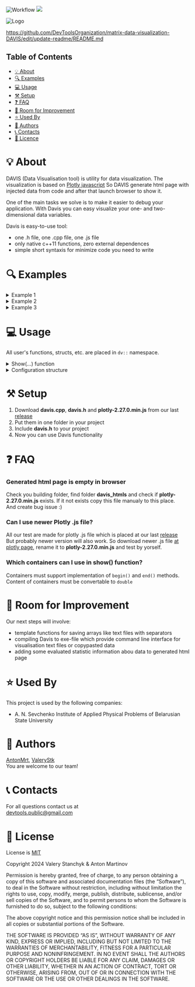 ![Workflow](https://github.com/valvals/devtools/actions/workflows/cmake-multi-platform.yml/badge.svg?branch=main)
[<img src="https://github.com/user-attachments/assets/aa2c32e0-d9f0-4fe2-90d5-68b67cf66a9d">]([https://stackoverflow.com/questions/61071158/add-image-with-link-in-githubs-readme-md](https://github.com/DevToolsOrganization))

![Logo](https://github.com/valvals/devtools/assets/104432560/27f28dde-27bc-47f6-8696-f80fb7b4661b)






https://github.com/DevToolsOrganization/matrix-data-visualization-DAVIS/edit/update-readme/README.md

## Table of Contents

* [💡 About](#-about)
* [🔍 Examples](#-examples)
* [💻 Usage](#-usage)
* [⚒️ Setup](#-setup)
* [❓ FAQ](#-faq)
* [🚀 Room for Improvement](#-room-for-improvement)
* [⭐ Used By](#-used-by)
* [🐝 Authors](#-authors)
* [📞 Contacts](#-contacts)
* [📝 Licence](#-license)


# 💡 About
DAVIS (Data Visualisation tool) is utility for data visualization. The visualization is based on [Plotly javascript](https://plotly.com/) So DAVIS generate html page with injected data from code and after that launch browser to show it.

One of the main tasks we solve is to make it easier to debug your application. With Davis you can easy visualize your one- and two-dimensional data variables.

Davis is easy-to-use tool:
* one .h file, one .cpp file, one .js file
* only native c++11 functions, zero external dependences
* simple short syntaxis for minimize code you need to write 

# 🔍 Examples

<details>
<summary>Example 1</summary>

```cpp
#include "davis.h"

// vals - is user's 2d array
int rows = 20;
int cols = 20;
int** vals = new int* [rows];
  for (int i = 0; i < rows; ++i) {
    vals[i] = new int[cols];
    for (int j = 0; j < cols; ++j) {
      vals[i][j] = i * cols + j;
    }
}
dv::show(vals, rows, cols);  // pass varible and dimensions of 2d array  
```
![2d](https://github.com/valvals/devtools/assets/104432560/16832af7-d8c4-4af9-b4b1-60b0d6027478)
</details>

<details>
<summary>Example 2</summary>

```cpp
#include "davis.h"

//it possible and std::list<std::vector<double>> values = ...
//                std::vector<std::list<double>> values = ...
std::vector<std::vector<double>> values = {{30.3, 40, 98, 76} 
                                         , {99, 45, 20, 1}
                                         , {5, 56, 93, 25}
                                         , {45, 23, 90, 2}};
 auto config = dv::Config();
 config.typeVisual = dv::VISUALTYPE_SURFACE;              // select surface visual mode           
 config.surf.colorSc = dv::COLORSCALE_THERMAL;                   // change colorscale
 bool result = dv::show(values, "testSurfacePage", config);      // pass 2d data, html page name, configuration structure
```
![surf](https://github.com/valvals/devtools/assets/104432560/8d1c5488-049f-4471-9e58-1e97b59c03e7)
</details>

<details>
  <summary> Example 3 </summary>
  
  ```cpp
  #include "davis.h"
  
  int vals[] = {2, 6, 4, -34, 56, 33, 2, 15};
  auto config = dv::Config();
  config.heatmap.title = "Custom title";            // change default settings to custom for heatmap
  config.heatmap.xLabel = "Custom xLabel";          // change default settings to custom for heatmap
  config.heatmap.yLabel = "Custom yLabel";          // change default settings to custom for heatmap
  bool result = dv::show(vals, sizeof(vals) / sizeof(vals[0]), "htmlPageName", config);
  ```
  ![chart](https://github.com/valvals/devtools/assets/104432560/43903324-f49c-42f3-9ef1-3cb7e95a786d)
</details>

# 💻 Usage
All user's functions, structs, etc. are placed in `dv::` namespace.

<details>
    <summary>Show(...) function</summary>

## Show(...) function
There is one template overload function for visualization different types of data:

```cpp
template <typename T>
dv::show(...)
```

First arguments of `dv::show(...)` could be either pointer to array:
| Arguments  | Description  |
| ------------ | ------------ |
|  ` T** data, uint64_t arrRows, uint64_t arrCols`      |   2d array with arrRows × arrCols size. Data placed inside array of arrays |
|  ` const T* data, uint64_t arrRows, uint64_t arrCols` |   2d array with arrRows × arrCols size.  Data placed inside pseudo 2d array (element access [i*arrCols + j])  |
|  ` const T* data, uint64_t count`                     |   1d array. Data placed inside array  |

or container:
| Arguments  | Description  |
| ------------ | ------------ |
|  ` C const& container_of_containers `         |   2d array. Data placed inside container of containers. Containers can be `std::vector`, `std::list`, `std::array`, etc. Content of containers must be convertable to `double`                        |
|  ` C const& container`                        |   1d array. Data placed inside container. Сontainer requirements are the same                            |


Two last arguments of `dv::show(...)` are also the same: `const std::string& htmlPageName` and `const dv::Config& configuration`. Theese arguments have default values.
* `htmlPageName` - name of html page will be generated
* `configuration` - configuration structure with custom settings

</br>

```cpp
using std::vector;
using std::string;

//! 2-dimensional array
template <typename T>
bool show(T** data, uint64_t arrRows, uint64_t arrCols,
          const string& htmlPageName = dvs::kAppName, const Config& configuration = Config());

//! 1-dimensional array that simulates a 2-dimensional one (element access [i*cols+j])
template <typename T>
bool show(const T* data, uint64_t arrRows, uint64_t arrCols,
          const string& htmlPageName = dvs::kAppName, const Config& configuration = Config());

//! 1-dimensional array
template <typename T>
bool show(const T* data, uint64_t count, const string& htmlPageName = dvs::kAppName, const Config& configuration = Config());

//! 1-dimensional container
template<typename C,
         typename T = std::decay_t<decltype(*begin(std::declval<C>()))>,
         typename = std::enable_if_t<std::is_convertible_v<T, double>> >
bool show(C const& container, const string& htmlPageName = dvs::kAppName, const Config& configuration = Config());

//! 2-dimensional container
template<typename C,
         typename T = std::decay_t<decltype(*begin(std::declval<C>()))>,
         typename E = std::decay_t<decltype(*begin(std::declval<T>()))>,
         typename = std::enable_if_t<std::is_convertible_v<E, double>> >
bool show(C const& container_of_containers, const string& htmlPageName = dvs::kAppName, const Config& configuration = Config());
```
</details>

<details>
    <summary>Configuration structure</summary>
  
## Configuration structure
Data vizuailisation can be tunned with using custom configuration `dv::Config`. 
Configuration storred 3 structures and 1 enumeration.

1. Create `dv::Config` object;

2. Change it's type (or not, so it will be `VISUALTYPE_AUTO`) 
  ```cpp
enum config_visualizationTypes {
  VISUALTYPE_AUTO, //if user not forces some specific type it will be recognized by context
  VISUALTYPE_CHART,
  VISUALTYPE_HEATMAP,
  VISUALTYPE_SURFACE
};
```

3. Change fields of neaded visualisation type

| Name of structure | Description  |
| ------------ | ------------ |
|chart       |for chart settings|
|heatmap     |for heatmap settings |
|surf        |for surface settings|

Settings fields can be
* `title` - title at top of image
* `xLabel` - title of X axis
* `yLabel` - title of Y axis
* `zLabel` - title of Z axis
* `colorScale` - type of colorscale from enum `config_colorscales`

4. Pass it to `dv::show(...)`;
</details>




# ⚒️ Setup
1. Download **davis.cpp**, **davis.h** and **plotly-2.27.0.min.js** from our last [release](https://github.com/valvals/devtools/releases)
2. Put them in one folder in your project
3. Include **davis.h** to your project
4. Now you can use Davis functionality 

# ❓ FAQ
### Generated html page is empty in browser
Check you building folder, find folder **davis_htmls** and check if **plotly-2.27.0.min.js** exists.
If it not exists copy this file manualy to this place.<br>
And create bug issue :)

### Can I use  newer Plotly .js file?
All our test are made for plotly .js file which is placed at our last [release](https://github.com/valvals/devtools/releases) <br>
But probably newer version will also work. So download newer .js file [at plotly page](https://plotly.com/javascript/), rename it to **plotly-2.27.0.min.js** and test by yorself.

### Which containers can I use in show() function?
Containers must support implementation of `begin()` and `end()` methods. Content of containers must be convertable to `double`


# 🚀 Room for Improvement
Our next steps will involve:
* template functions for saving arrays like text files with separators
* compiling Davis to exe-file which provide command line interface for visualisation text files or copypasted data
* adding some evaluated statistic information abou data to generated html page

# ⭐ Used By
This project is used by the following companies:
- A. N. Sevchenko  Institute  of  Applied  Physical Problems of Belarusian State University
 
# 🐝 Authors
[AntonMrt](https://www.github.com/AntonMrt), [ValeryStk](https://www.github.com/ValeryStk)\
You are welcome to our team! 

# 📞 Contacts
For all questions contact us at <br>
devtools.public@gmail.com

# 📝 License
License is [MIT](https://opensource.org/license/mit)

Copyright 2024 Valery Stanchyk & Anton Martinov

Permission is hereby granted, free of charge, to any person obtaining a copy of this software and associated documentation files (the “Software”), to deal in the Software without restriction, including without limitation the rights to use, copy, modify, merge, publish, distribute, sublicense, and/or sell copies of the Software, and to permit persons to whom the Software is furnished to do so, subject to the following conditions:

The above copyright notice and this permission notice shall be included in all copies or substantial portions of the Software.

THE SOFTWARE IS PROVIDED “AS IS”, WITHOUT WARRANTY OF ANY KIND, EXPRESS OR IMPLIED, INCLUDING BUT NOT LIMITED TO THE WARRANTIES OF MERCHANTABILITY, FITNESS FOR A PARTICULAR PURPOSE AND NONINFRINGEMENT. IN NO EVENT SHALL THE AUTHORS OR COPYRIGHT HOLDERS BE LIABLE FOR ANY CLAIM, DAMAGES OR OTHER LIABILITY, WHETHER IN AN ACTION OF CONTRACT, TORT OR OTHERWISE, ARISING FROM, OUT OF OR IN CONNECTION WITH THE SOFTWARE OR THE USE OR OTHER DEALINGS IN THE SOFTWARE.
